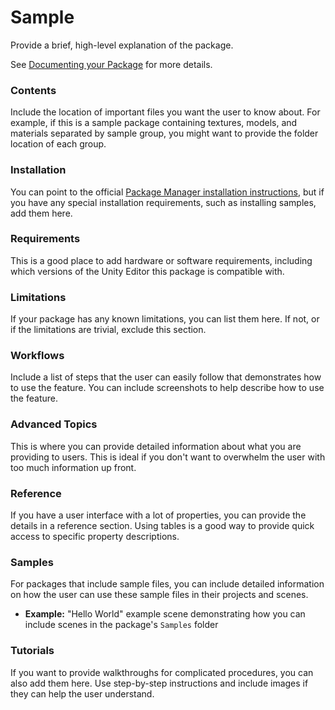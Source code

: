 # Sample
Provide a brief, high-level explanation of the package.

See [Documenting your Package](https://docs.unity3d.com/Manual/cus-document.html "Documenting your Package") for more details.

### Contents
Include the location of important files you want the user to know about. For example, if this is a sample package containing textures, models, and materials separated by sample group, you might want to provide the folder location of each group.

### Installation
You can point to the official [Package Manager installation instructions](http://https://docs.unity3d.com/Manual/upm-ui-install.html "Package Manager installation instructions"), but if you have any special installation requirements, such as installing samples, add them here.

### Requirements
This is a good place to add hardware or software requirements, including which versions of the Unity Editor this package is compatible with.

### Limitations
If your package has any known limitations, you can list them here. If not, or if the limitations are trivial, exclude this section.

### Workflows
Include a list of steps that the user can easily follow that demonstrates how to use the feature. You can include screenshots to help describe how to use the feature.

### Advanced Topics
This is where you can provide detailed information about what you are providing to users. This is ideal if you don't want to overwhelm the user with too much information up front.

### Reference
If you have a user interface with a lot of properties, you can provide the details in a reference section. Using tables is a good way to provide quick access to specific property descriptions.

### Samples
For packages that include sample files, you can include detailed information on how the user can use these sample files in their projects and scenes.
- **Example:** "Hello World" example scene demonstrating how you can include scenes in the package's `Samples` folder

### Tutorials
If you want to provide walkthroughs for complicated procedures, you can also add them here. Use step-by-step instructions and include images if they can help the user understand.
